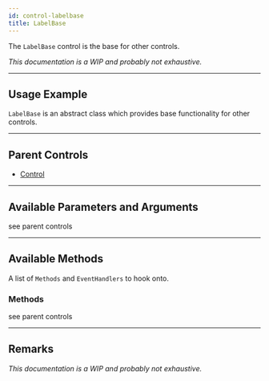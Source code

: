```yaml
---
id: control-labelbase
title: LabelBase
---
```


The `LabelBase` control is the base for other controls.

*This documentation is a WIP and probably not exhaustive.*

---

## Usage Example

`LabelBase` is an abstract class which provides base functionality for other controls.

---

## Parent Controls

- <a href="/docs/dev/controls/control-control">Control</a>

---

## Available Parameters and Arguments

see parent controls

---

## Available Methods

A list of `Methods` and `EventHandlers` to hook onto.

### Methods

see parent controls

---

## Remarks

*This documentation is a WIP and probably not exhaustive.*


